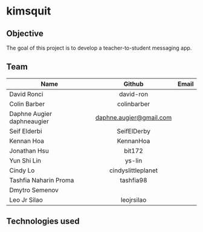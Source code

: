 # kimsquit

## Objective 
The goal of this project is to develop a teacher-to-student messaging app.

## Team
| Name          | Github        | Email  |
| ------------- |:-------------:| -----:|
| David Ronci | david-ron | |
| Colin Barber | colinbarber |  |
| Daphne Augier  daphneaugier | daphne.augier@gmail.com |
| Seif Elderbi | SeifElDerby |  |
| Kennan Hoa | KennanHoa |  |
| Jonathan Hsu | bit172 | |
| Yun Shi Lin | ys-lin | |
| Cindy Lo | cindyslittleplanet |  |
| Tashfia Naharin Proma | tashfia98 |  |
| Dmytro Semenov |  |  |
| Leo Jr Silao | leojrsilao |  |

## Technologies used